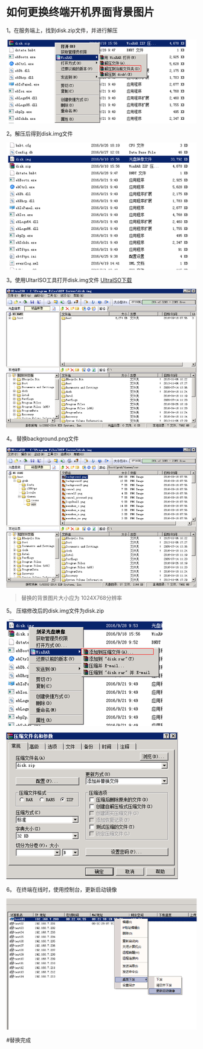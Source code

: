 # 如何更换终端开机界面背景图片

1。在服务端上，找到disk.zip文件，并进行解压

![](/assets/118-1.png)

2。解压后得到disk.img文件


![](/assets/118-2.png)


3。使用UltarISO工具打开disk.img文件   [UltraISO下载](http://vpn.os-v.com:82/%E5%B7%A5%E5%85%B7/UltraISO.zip)


![](/assets/118-3.png)


4。 替换background.png文件

![](/assets/118-4.png)


>替换的背景图片大小应为  1024X768分辨率


5。 压缩修改后的disk.img文件为disk.zip


![](/assets/118-5.png)


![](/assets/118-6.png)

6。 在终端在线时，使用控制台，更新启动镜像



![](/assets/118-7.png)


#替换完成




